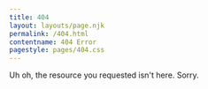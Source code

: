```yaml
---
title: 404
layout: layouts/page.njk
permalink: /404.html
contentname: 404 Error
pagestyle: pages/404.css
---
```

Uh oh, the resource you requested isn't here. Sorry.

